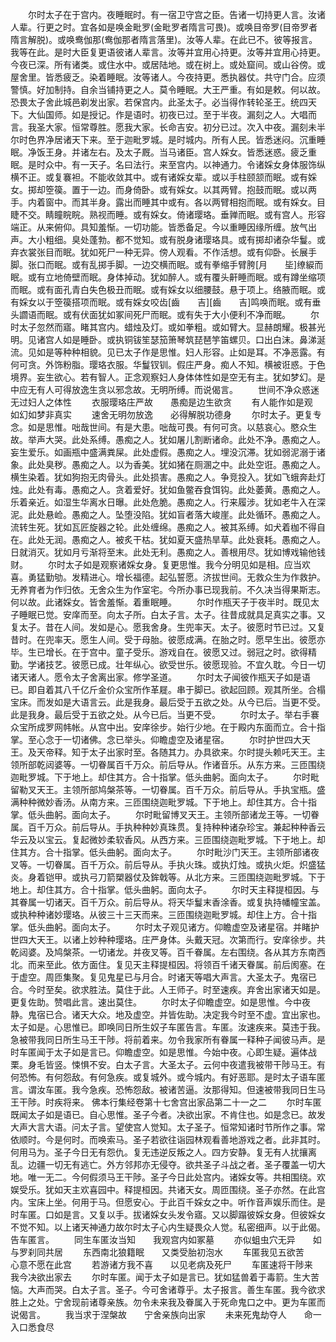 <!-- { "loadSidebar": true } -->
　　尔时太子在于宫内。夜睡眠时。有一宿卫守宫之臣。告诸一切持更人言。汝诸人辈。行更之时。宜各如是唤金毗罗(金毗罗者隋言可畏)。或唤目帝罗(目帝罗者隋言解脱)。或唤鸯伽那(鸯伽那者隋言落里)。汝等人辈。在此已不。彼等报言。我等在此。是时大臣复更语彼诸人辈言。汝等并宜用心持更。汝等并宜用心持更。今夜已深。所有诸类。或住水中。或居陆地。或在树上。或处窟间。或山谷傍。或屋舍里。皆悉疲乏。染着睡眠。汝等诸人。今夜持更。悉执器仗。共守门合。应须警慎。好加制持。自余当铺持更之人。莫令睡眠。大王严重。有如是敕。何以故。恐畏太子舍此城邑剃发出家。若保宫内。此圣太子。必当得作转轮圣王。统四天下。大仙国师。如是授记。作是语时。初夜已过。至于半夜。漏刻之人。大唱而言。我圣大家。恒常尊胜。愿我大家。长命吉安。初分已过。次入中夜。漏刻未半尔时色界净居诸天下来。至于迦毗罗城。是时城内。所有人民。皆悉迷闷。沉重睡眠。净饭王身。并诸左右。及太子厩。当马诸臣。宫人婇女。皆悉迷惑。疲乏重眠。是时众中。有一天子。名曰法行。来至宫内。以神通力。令诸婇女身体服饰纵横不正。或复褰袒。不能收敛其中。或有诸婇女辈。或以手柱颐颔而眠。或有婇女。掷却箜篌。置于一边。而身倚卧。或有婇女。以其两臂。抱鼓而眠。或以两手。内着窗中。而其半身。露出而睡其中或有。各以两臂相抱而眠。或有婇女。目睫不交。睛瞳睆睆。熟视而睡。或有婇女。倚诸璎珞。垂亸而眠。或有宫人。形容端正。从来俯仰。具知羞惭。一切功能。皆悉备足。今以重睡因缘所缠。放气出声。大小粗细。臭处蓬勃。都不觉知。或有脱身诸璎珞具。或有掷却诸杂华鬘。或弃衣裳张目而眠。犹如死尸一种无异。傍人观看。不作活想。或有仰卧。长展手脚。张口而眠。或有乱掷手脚。一边交横而眠。或有拳缩手臂胯[月　　坒]缭綟而眠。或有立地倚壁而眠。身体掉动。犹如醉人。或有覆头鼾睡而眠。或有蹲坐缩项而眠。或有面孔青白失色极丑而眠。或有婇女以细腰鼓。悬于项上。络腋而眠。或有婇女以于箜篌搭项而眠。或有婇女咬齿[齒　　吉][齒　　吉]鸣唤而眠。或有垂头讇语而眠。或有伏面犹如冢间死尸而眠。或有失于大小便利不净而眠。
　　尔时太子忽然而寤。睹其宫内。蜡烛及灯。或如拳粗。或如臂大。显赫朗耀。极甚光明。见诸宫人如是睡卧。或执铜钹笙瑟笳箫琴筑琵琶竽笛螺贝。口出白沫。鼻涕涎流。见如是等种种相貌。见已太子作是思惟。妇人形容。止如是耳。不净恶露。有何可贪。外饰粉脂。璎珞衣服。华鬘钗钏。假庄严身。痴人不知。横被诳惑。于色境界。妄生欲心。若有智人。正念观察妇人身体体性如是空无有主。犹如梦幻。是中应无有人可得放逸生贪以邪念故。无明所缚。而说偈言。
　　世间不净众惑迷　　无过妇人之体性
　　衣服璎珞庄严故　　愚痴是边生欲贪
　　有人能作如是观　　如幻如梦非真实
　　速舍无明勿放逸　　必得解脱功德身
　　尔时太子。更复专念。如是思惟。咄哉世间。有是大患。咄哉可畏。有何可贪。以慈哀心。愍众生故。举声大哭。此处系缚。愚痴之人。犹如屠儿割断诸命。此处不净。愚痴之人。妄生爱乐。如画瓶中盛满粪屎。此处虚假。愚痴之人。埋没沉滞。犹如弱泥溺于诸象。此处臭秽。愚痴之人。以为香美。犹如猪在厕溷之中。此处空诳。愚痴之人。横生染着。犹如狗抱无肉骨头。此处损害。愚痴之人。争竞投入。犹如飞蛾奔赴灯烛。此处有毒。愚痴之人。贪着爱好。犹如鱼鳖吞食饵钩。此处萎黄。愚痴之人。乐着亲近。如湿生华离水日曝。此处危脆。愚痴之人。行来履涉。犹如老牛入在深泥。此处悬崄。愚痴之人。坠堕没陷。犹如盲者落大峻崖。此处循环。愚痴之人。流转生死。犹如瓦匠旋器之轮。此处缠绵。愚痴之人。被其系缚。如犬着枷不得自在。此处无润。愚痴之人。被炙干枯。犹如夏天盛热旱草。此处衰耗。愚痴之人。日就消灭。犹如月亏渐将至末。此处无利。愚痴之人。善根用尽。犹如博戏输他钱财。
　　尔时太子如是观察诸婇女身。复更思惟。我今分明见如是相。应当欢喜。勇猛勤劬。发精进心。增长福德。起弘誓愿。济拔世间。无救众生为作救护。无养育者为作归依。无舍众生为作室宅。今所办事已现我前。不久决当得果斯志。何以故。此诸婇女。皆舍羞惭。着重眠睡。
　　尔时作瓶天子于夜半时。既见太子睡眠已觉。安庠而至。向太子所。白太子言。太子。往昔成就具足真实之事。又复太子。昔在人间。发如是心。愿我舍身。生兜率天。太子。彼愿时节已过。又复昔时。在兜率天。愿生人间。受于母胎。彼愿成满。在胎之时。愿早生出。彼愿亦毕。生已增长。在于宫中。童子受乐。游戏自在。彼愿又过。弱冠之时。欲得精勤。学诸技艺。彼愿已成。壮年纵心。欲受世乐。彼愿现验。不宜久耽。今日一切诸天诸人。愿令太子舍离出家。修学圣道。
　　尔时太子闻彼作瓶天子如是语已。即自着其八千亿斤金价众宝所作革屣。串于脚已。欲起回顾。观其所坐。合榻宝床。而发如是大语言云。此是我身。最后受于五欲之处。从今已后。当更不受。此是我身。最后受于五欲之处。从今已后。当更不受。
　　尔时太子。举右手褰众宝所成罗网帏帐。从宫中出。安庠徐步。始行少地。在于殿内东面而立。合十指掌。至心念于一切诸佛。念已举头。仰瞻虚空及诸星宿。
　　尔时护世四大天王。及天帝释。知于太子出家时至。各随其力。办具欲来。尔时提头赖吒天王。主领所部乾闼婆等。一切眷属百千万众。前后导从。作诸音乐。从东方来。三匝围绕迦毗罗城。下于地上。却住其方。合十指掌。低头曲躬。面向太子。
　　尔时毗留勒叉天王。主领所部鸠槃茶等。一切眷属。百千万众。前后导从。手执宝瓶。盛满种种微妙香汤。从南方来。三匝围绕迦毗罗城。下于地上。却住其方。合十指掌。低头曲躬。面向太子。
　　尔时毗留博叉天王。主领所部诸龙王等。一切眷属。百千万众。前后导从。手执种种妙真珠贯。复持种种诸杂珍宝。兼起种种香云华云及以宝云。复起微妙柔软香风。从西方来。三匝围绕迦毗罗城。下于地上。却住其方。合十指掌。低头曲躬。面向太子。
　　尔时毗沙门天王。主领所部诸夜叉等。一切眷属。百千万众。前后导从。手执火珠。或执灯烛。或执火炬。炽盛猛炎。身着铠甲。或执弓刀箭槊器仗及鉾戟等。从北方来。三匝围绕迦毗罗城。下于地上。却住其方。合十指掌。低头曲躬。面向太子。
　　尔时天主释提桓因。与其眷属一切诸天。百千万众。前后导从。将天华鬘末香涂香。或复执持幡幢宝盖。或执种种诸妙璎珞。从彼三十三天而来。三匝围绕迦毗罗城。却住上方。合十指掌。低头曲躬。面向太子。
　　尔时太子观见诸方。仰瞻虚空及诸星宿。并睹护世四大天王。以诸上妙种种璎珞。庄严身体。头戴天冠。次第而行。安庠徐步。共乾闼婆。及鸠槃茶。一切诸龙。并夜叉等。百千眷属。左右围绕。各从其方东南西北。而来至此。依方面住。复见天主释提桓因。将领百千诸天眷属。前后阂塞。在于虚空。周匝集聚。复见鬼星已与月合。时诸天等唱大声言。大圣太子。鬼宿已合。今时至矣。欲求胜法。莫住于此。人王师子。时至速疾。弃舍出家诸天如是。更复佐助。赞唱此言。速出莫住。
　　尔时太子仰瞻虚空。如是思惟。今中夜静。鬼宿已合。诸天大众。地及虚空。并皆佐助。决定我今时至不虚。宜出家也。太子如是。心思惟已。即唤同日所生奴子车匿告言。车匿。汝速疾来。莫违于我。急被带我同日所生马王干陟。将前着来。勿令我家所有眷属一释种子闻彼马声。是时车匿闻于太子如是言已。仰瞻虚空。如是思惟。今始中夜。心即生疑。遍体战栗。身毛皆竖。悚惧不安。白太子言。大圣太子。云何中夜遣我被带干陟马王。有何恐怖。有何怨敌。有何急疾。或复城外。或今城内。有好恶耶。是时太子语车匿言。谓汝车匿。我今急疾。恐怖怨敌。被诸苦逼。汝那得知。但速被带我同日生马王干陟。时疾将来。
佛本行集经卷第十七舍宫出家品第二十一之二
　　尔时车匿既闻太子如是语已。自心思惟。圣子今者。决欲出家。不肯住也。如是念已。故发大声大言大语。问太子言。望使宫人觉知。太子圣子。恒常知诸时节所作之事。常依顺时。今是何时。而唤索马。圣子若欲往诣园林观看善地游戏之者。此非其时。何用马为。圣子今日无有怨仇。复无违逆反叛之人。四方安静。复无有人扰攘离乱。边疆一切无有逃亡。外方邻邦亦无侵夺。欲共圣子斗战之者。圣子覆盖一切大地。唯一无二。今何假须马王干陟。圣子今日此处宫内。诸婇女等。共相围绕。欢娱受乐。犹如天主欢喜园中。释提桓因。共诸天女。周匝围绕。圣子亦然。在此宫内。宝床上坐。何用于马。但愿安心。于此百千婇女之中。听作音声娱乐而住。是时车匿。口如是言。又复以手。拔诸婇女头发令寤。又以脚蹋彼婇女身。但彼婇女不觉不知。以上诸天神通力故尔时太子心内生疑畏众人觉。私密细声。以于此偈。告车匿言。
　　同生车匿汝当知　　我观宫内如冢墓
　　亦似蛆虫穴无异　　如与罗刹同共居
　　东西南北狼籍眠　　又类受胎初泡水
　　车匿我见五欲苦　　心意不愿在此宫
　　若游诸方我不喜　　以见老病及死尸
　　车匿速将干陟来　　我今决欲出家去
　　尔时车匿。闻于太子如是言已。犹如猛兽着于毒箭。生大苦恼。大声而哭。白太子言。圣子。今可舍诸尊乎。太子报言。善生车匿。我今欲求胜上之处。宁舍现前诸尊亲族。勿令未来我及眷属入于死命鬼口之中。更为车匿而说偈言。
　　我当求于涅槃故　　宁舍亲族向出家
　　未来死鬼劫夺人　　命一入口悉食尽
